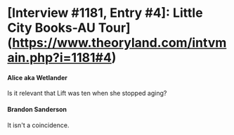 # [Interview #1181, Entry #4]: Little City Books-AU Tour](https://www.theoryland.com/intvmain.php?i=1181#4)

#### Alice aka Wetlander

Is it relevant that Lift was ten when she stopped aging?

#### Brandon Sanderson

It isn't a coincidence.

